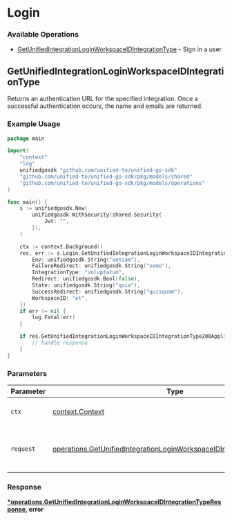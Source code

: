 # Login

### Available Operations

* [GetUnifiedIntegrationLoginWorkspaceIDIntegrationType](#getunifiedintegrationloginworkspaceidintegrationtype) - Sign in a user

## GetUnifiedIntegrationLoginWorkspaceIDIntegrationType

Returns an authentication URL for the specified integration.  Once a successful authentication occurs, the name and emails are returned.

### Example Usage

```go
package main

import(
	"context"
	"log"
	unifiedgosdk "github.com/unified-to/unified-go-sdk"
	"github.com/unified-to/unified-go-sdk/pkg/models/shared"
	"github.com/unified-to/unified-go-sdk/pkg/models/operations"
)

func main() {
    s := unifiedgosdk.New(
        unifiedgosdk.WithSecurity(shared.Security{
            Jwt: "",
        }),
    )

    ctx := context.Background()
    res, err := s.Login.GetUnifiedIntegrationLoginWorkspaceIDIntegrationType(ctx, operations.GetUnifiedIntegrationLoginWorkspaceIDIntegrationTypeRequest{
        Env: unifiedgosdk.String("veniam"),
        FailureRedirect: unifiedgosdk.String("nemo"),
        IntegrationType: "voluptatum",
        Redirect: unifiedgosdk.Bool(false),
        State: unifiedgosdk.String("quia"),
        SuccessRedirect: unifiedgosdk.String("quisquam"),
        WorkspaceID: "et",
    })
    if err != nil {
        log.Fatal(err)
    }

    if res.GetUnifiedIntegrationLoginWorkspaceIDIntegrationType200ApplicationJSONString != nil {
        // handle response
    }
}
```

### Parameters

| Parameter                                                                                                                                                        | Type                                                                                                                                                             | Required                                                                                                                                                         | Description                                                                                                                                                      |
| ---------------------------------------------------------------------------------------------------------------------------------------------------------------- | ---------------------------------------------------------------------------------------------------------------------------------------------------------------- | ---------------------------------------------------------------------------------------------------------------------------------------------------------------- | ---------------------------------------------------------------------------------------------------------------------------------------------------------------- |
| `ctx`                                                                                                                                                            | [context.Context](https://pkg.go.dev/context#Context)                                                                                                            | :heavy_check_mark:                                                                                                                                               | The context to use for the request.                                                                                                                              |
| `request`                                                                                                                                                        | [operations.GetUnifiedIntegrationLoginWorkspaceIDIntegrationTypeRequest](../../models/operations/getunifiedintegrationloginworkspaceidintegrationtyperequest.md) | :heavy_check_mark:                                                                                                                                               | The request object to use for the request.                                                                                                                       |


### Response

**[*operations.GetUnifiedIntegrationLoginWorkspaceIDIntegrationTypeResponse](../../models/operations/getunifiedintegrationloginworkspaceidintegrationtyperesponse.md), error**

